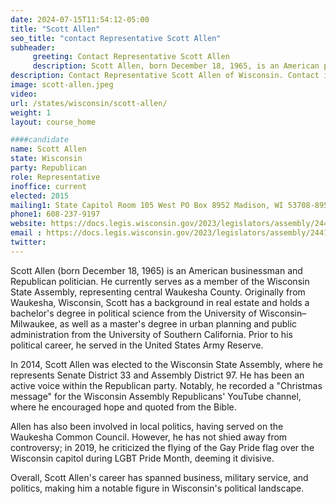 ```yaml
---
date: 2024-07-15T11:54:12-05:00
title: "Scott Allen"
seo_title: "contact Representative Scott Allen"
subheader:
     greeting: Contact Representative Scott Allen
     description: Scott Allen, born December 18, 1965, is an American politician affiliated with the Republican Party. He assumed office as a member of the Wisconsin State Assembly, representing District 97, on January 5, 2015.
description: Contact Representative Scott Allen of Wisconsin. Contact information for Scott Allen includes email address, phone number, and mailing address.
image: scott-allen.jpeg
video:
url: /states/wisconsin/scott-allen/
weight: 1
layout: course_home

####candidate
name: Scott Allen
state: Wisconsin
party: Republican
role: Representative
inoffice: current
elected: 2015
mailing1: State Capitol Room 105 West PO Box 8952 Madison, WI 53708-8952
phone1: 608-237-9197
website: https://docs.legis.wisconsin.gov/2023/legislators/assembly/2441/
email : https://docs.legis.wisconsin.gov/2023/legislators/assembly/2441/
twitter: 
---
```

Scott Allen (born December 18, 1965) is an American businessman and Republican politician. He currently serves as a member of the Wisconsin State Assembly, representing central Waukesha County. Originally from Waukesha, Wisconsin, Scott has a background in real estate and holds a bachelor's degree in political science from the University of Wisconsin–Milwaukee, as well as a master's degree in urban planning and public administration from the University of Southern California. Prior to his political career, he served in the United States Army Reserve.

In 2014, Scott Allen was elected to the Wisconsin State Assembly, where he represents Senate District 33 and Assembly District 97. He has been an active voice within the Republican party. Notably, he recorded a "Christmas message" for the Wisconsin Assembly Republicans' YouTube channel, where he encouraged hope and quoted from the Bible.

Allen has also been involved in local politics, having served on the Waukesha Common Council. However, he has not shied away from controversy; in 2019, he criticized the flying of the Gay Pride flag over the Wisconsin capitol during LGBT Pride Month, deeming it divisive.

Overall, Scott Allen's career has spanned business, military service, and politics, making him a notable figure in Wisconsin's political landscape.
